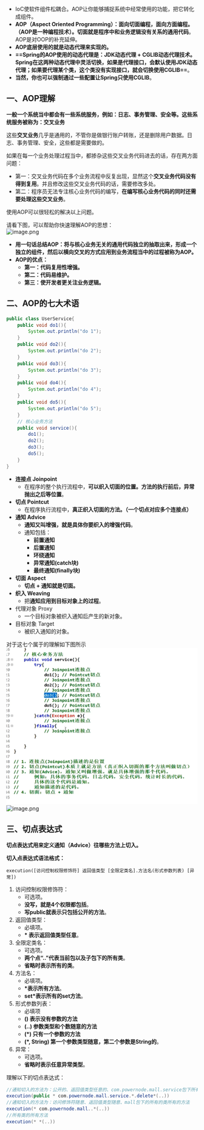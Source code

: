 * IoC使软件组件松耦合。AOP让你能够捕捉系统中经常使用的功能，把它转化成组件。
* **AOP（Aspect Oriented Programming）：面向切面编程，面向方面编程。（AOP是一种编程技术）。切面就是程序中和业务逻辑没有关系的通用代码**。 AOP是对OOP的补充延伸。
* **AOP底层使用的就是动态代理来实现的。**
* **==Spring的AOP使用的动态代理是：JDK动态代理 + CGLIB动态代理技术。Spring在这两种动态代理中灵活切换，如果是代理接口，会默认使用JDK动态代理；如果要代理某个类，这个类没有实现接口，就会切换使用CGLIB==**。
* **当然，你也可以强制通过一些配置让Spring只使用CGLIB**。

## 一、AOP理解
**一般一个系统当中都会有一些系统服务，例如：日志、事务管理、安全等。这些系统服务被称为：交叉业务**

这些**交叉业务**几乎是通用的，不管你是做银行账户转账，还是删除用户数据。日志、事务管理、安全，这些都是需要做的。

如果在每一个业务处理过程当中，都掺杂这些交叉业务代码进去的话，存在两方面问题：  
- 第一：交叉业务代码在多个业务流程中反复出现，显然这个**交叉业务代码没有得到复用**。并且修改这些交叉业务代码的话，需要修改多处。
- 第二：程序员无法专注核心业务代码的编写，**在编写核心业务代码的同时还需要处理这些交叉业务**。

使用AOP可以很轻松的解决以上问题。

请看下图，可以帮助你快速理解AOP的思想：  
![image.png](https://cdn.nlark.com/yuque/0/2022/png/21376908/1665732609757-d8ae52ba-915e-49cf-9ef4-c7bcada0d601.png#averageHue=%23f5f1dc&clientId=u71f508e1-87c2-4&from=paste&height=472&id=uef8a4f68&originHeight=472&originWidth=872&originalType=binary&ratio=1&rotation=0&showTitle=false&size=23630&status=done&style=shadow&taskId=u986fcc80-b6e4-46d8-a79e-2c5855dd6ad&title=&width=872)

* **用一句话总结AOP：将与核心业务无关的通用代码独立的抽取出来，形成一个独立的组件，然后以横向交叉的方式应用到业务流程当中的过程被称为AOP。**
* **AOP的优点：**  
	- **第一：代码复用性增强。**
	- **第二：代码易维护。**
	- **第三：使开发者更关注业务逻辑。**


## 二、AOP的七大术语
```java
public class UserService{
    public void do1(){
        System.out.println("do 1");
    }
    public void do2(){
        System.out.println("do 2");
    }
    public void do3(){
        System.out.println("do 3");
    }
    public void do4(){
        System.out.println("do 4");
    }
    public void do5(){
        System.out.println("do 5");
    }
    // 核心业务方法
    public void service(){
        do1();
        do2();
        do3();
        do5();
    }
}  
```
- **连接点 Joinpoint**
   - 在程序的整个执行流程中，**可以织入切面的位置。方法的执行前后，异常抛出之后等位置**。    
- **切点 Pointcut**
   - 在程序执行流程中，**真正织入切面的方法。（一个切点对应多个连接点）**
- **通知 Advice**
   - **通知又叫增强，就是具体你要织入的增强代码**。
   - 通知包括：
      - **前置通知**
      - **后置通知**
      - **环绕通知**
      - **异常通知(catch块)**
      - **最终通知(finally块)**
- **切面 Aspect**
   - **切点 + 通知就是切面。**
- **织入 Weaving**
   - 把**通知应用到目标对象上的过程**。
- 代理对象 Proxy
   - 一个目标对象被织入通知后产生的新对象。
- 目标对象 Target
   - 被织入通知的对象。

对于这七个属于的理解如下图所示    
![](assets/01AOP的概念/file-20250730193229158.png)
![image.png](https://cdn.nlark.com/yuque/0/2022/png/21376908/1665735638342-44194599-66e2-4c02-a843-8a8b3ba5b0c8.png#averageHue=%23f3f0da&clientId=u71f508e1-87c2-4&from=paste&height=489&id=u20b88b4d&originHeight=489&originWidth=608&originalType=binary&ratio=1&rotation=0&showTitle=false&size=41603&status=done&style=shadow&taskId=u27b5a949-c5ad-4ccd-9b5d-244ab41e6e3&title=&width=608)


## 三、切点表达式
**切点表达式用来定义通知（Advice）往哪些方法上切入。**

**切入点表达式语法格式：**
```
execution([访问控制权限修饰符] 返回值类型 [全限定类名].方法名(形式参数列表) [异常])
```
1. 访问控制权限修饰符：  
	- 可选项。
	- **没写，就是4个权限都包括**。
	- **写public就表示只包括公开的方法**。
2. 返回值类型：  
	- 必填项。
	- **\* 表示返回值类型任意**。
3. 全限定类名：  
	- 可选项。
	- **两个点“..”代表当前包以及子包下的所有类**。
	- **省略时表示所有的类**。
4. 方法名：  
	- 必填项。
	- **\*表示所有方法**。
	- **set\*表示所有的set方法**。
5. 形式参数列表：    
	- 必填项
	- **() 表示没有参数的方法**
	- **(..) 参数类型和个数随意的方法**
	- **(\*) 只有一个参数的方法**
	- **(\*, String) 第一个参数类型随意，第二个参数是String的**。
6. 异常：  
	- 可选项。
	- **省略时表示任意异常类型**。

理解以下的切点表达式：
```java
//通知切入的方法为：公开的、返回值类型任意的、com.powernode.mall.service包下所有的类以及该包下子包的所有类、以delete开始的、参数随意的方法
execution(public * com.powernode.mall.service.*.delete*(..))
//通知切入的方法为：访问修饰符随意、返回值类型随意、mall包下的所有的类所有的方法
execution(* com.powernode.mall..*(..))
//所有类的所有方法
execution(* *(..))
```

